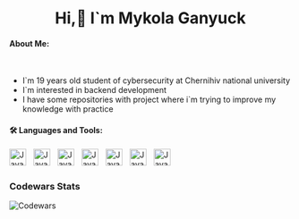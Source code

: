 <h1 align="center"> Hi,👋 I`m Mykola Ganyuck</h1>
<h4> About Me:</h4>
<br>
<ul>

<li>I`m 19 years old student of cybersecurity at Chernihiv national university</li>
<li>I`m interested in backend development </li>
<li>I have some repositories with project where i`m trying to improve my knowledge with practice</li>
</ul>
<div>
<h4 align="left">🛠 Languages and Tools:</h4>
<img align="left" alt="Java" width="30px" height="30px" style="padding-right: 10px" src="https://cdn.jsdelivr.net/gh/devicons/devicon@latest/icons/java/java-original-wordmark.svg" />
<img align="left" alt="Java" width="30px" height="30px" style="padding-right: 10px" src="https://cdn.jsdelivr.net/gh/devicons/devicon@latest/icons/spring/spring-original.svg" />
<img align="left" alt="Java" width="30px" height="30px" style="padding-right: 10px" src="https://cdn.jsdelivr.net/gh/devicons/devicon@latest/icons/postgresql/postgresql-plain.svg" />
<img align="left" alt="Java" width="30px" height="30px" style="padding-right: 10px" src="https://cdn.jsdelivr.net/gh/devicons/devicon@latest/icons/mysql/mysql-original.svg" />
<img align="left" alt="Java" width="30px" height="30px" style="padding-right: 10px" src="https://cdn.jsdelivr.net/gh/devicons/devicon@latest/icons/hibernate/hibernate-original.svg" />
<img align="left" alt="Java" width="30px" height="30px" style="padding-right: 10px" src="https://cdn.jsdelivr.net/gh/devicons/devicon@latest/icons/html5/html5-original.svg" />
<img align="left" alt="Java" width="30px" height="30px" style="padding-right: 10px" src="https://cdn.jsdelivr.net/gh/devicons/devicon@latest/icons/docker/docker-original.svg" /> 
</div>
</br>
</br>


<h3 align="left">Codewars Stats</h1>

![Codewars](https://github.r2v.ch/codewars?user=kolya_aa&name=true&top_languages=true&stroke=%23b36244&theme=gradient)
